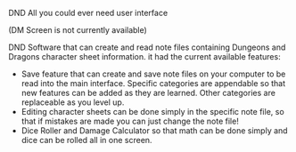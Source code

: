 DND All you could ever need user interface

(DM Screen is not currently available)

DND Software that can create and read note files containing Dungeons and Dragons character sheet information. it had the current
available features:

- Save feature that can create and save note files on your computer to be read into the main interface. Specific categories are appendable so that new
features can be added as they are learned. Other categories are replaceable as you level up.
- Editing character sheets can be done simply in the specific note file, so that if mistakes are made you can just change the note file!
- Dice Roller and Damage Calculator so that math can be done simply and dice can be rolled all in one screen.
